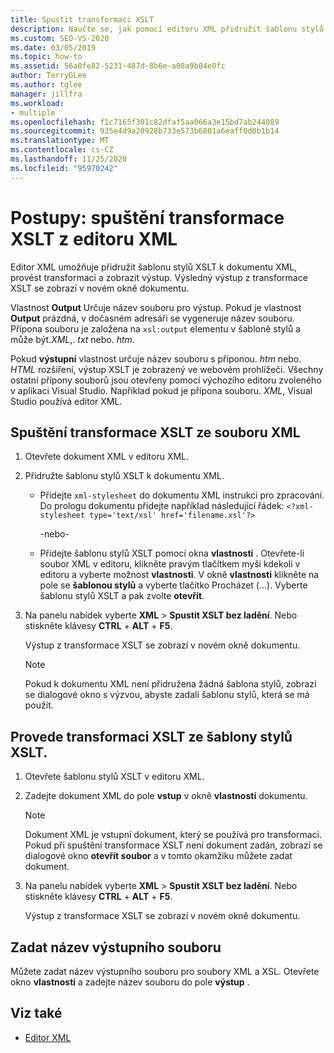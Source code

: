 ```yaml
---
title: Spustit transformaci XSLT
description: Naučte se, jak pomocí editoru XML přidružit šablonu stylů XSLT k dokumentu XML, provést transformaci XSLT a zobrazit výstup.
ms.custom: SEO-VS-2020
ms.date: 03/05/2019
ms.topic: how-to
ms.assetid: 56a0fe82-5231-487d-8b6e-a08a9b04e0fc
author: TerryGLee
ms.author: tglee
manager: jillfra
ms.workload:
- multiple
ms.openlocfilehash: f1c7165f301c82dfaf5aa066a3e15bd7ab244089
ms.sourcegitcommit: 935e4d9a20928b733e573b6801a6eaff0d0b1b14
ms.translationtype: MT
ms.contentlocale: cs-CZ
ms.lasthandoff: 11/25/2020
ms.locfileid: "95970242"
---
```

# <a name="how-to-execute-an-xslt-transformation-from-the-xml-editor"></a>Postupy: spuštění transformace XSLT z editoru XML

Editor XML umožňuje přidružit šablonu stylů XSLT k dokumentu XML, provést transformaci a zobrazit výstup. Výsledný výstup z transformace XSLT se zobrazí v novém okně dokumentu.

Vlastnost **Output** Určuje název souboru pro výstup. Pokud je vlastnost **Output** prázdná, v dočasném adresáři se vygeneruje název souboru. Přípona souboru je založena na `xsl:output` elementu v šabloně stylů a může být.*XML*,. *txt* nebo. *htm*.

Pokud **výstupní** vlastnost určuje název souboru s příponou. *htm* nebo. *HTML* rozšíření, výstup XSLT je zobrazený ve webovém prohlížeči. Všechny ostatní přípony souborů jsou otevřeny pomocí výchozího editoru zvoleného v aplikaci Visual Studio. Například pokud je přípona souboru. *XML*, Visual Studio používá editor XML.

## <a name="execute-an-xslt-transformation-from-an-xml-file"></a>Spuštění transformace XSLT ze souboru XML

1. Otevřete dokument XML v editoru XML.

2. Přidružte šablonu stylů XSLT k dokumentu XML.

    - Přidejte `xml-stylesheet` do dokumentu XML instrukci pro zpracování. Do prologu dokumentu přidejte například následující řádek: `<?xml-stylesheet type='text/xsl' href='filename.xsl'?>`

       -nebo-

    - Přidejte šablonu stylů XSLT pomocí okna **vlastnosti** . Otevřete-li soubor XML v editoru, klikněte pravým tlačítkem myši kdekoli v editoru a vyberte možnost **vlastnosti**. V okně **vlastnosti** klikněte na pole se **šablonou stylů** a vyberte tlačítko Procházet (...). Vyberte šablonu stylů XSLT a pak zvolte **otevřít**.

3. Na panelu nabídek vyberte **XML**  >  **Spustit XSLT bez ladění**. Nebo stiskněte klávesy **CTRL** + **ALT** + **F5**.

   Výstup z transformace XSLT se zobrazí v novém okně dokumentu.

   > [!NOTE]
   > Pokud k dokumentu XML není přidružena žádná šablona stylů, zobrazí se dialogové okno s výzvou, abyste zadali šablonu stylů, která se má použít.

## <a name="execute-an-xslt-transformation-from-an-xslt-style-sheet"></a>Provede transformaci XSLT ze šablony stylů XSLT.

1. Otevřete šablonu stylů XSLT v editoru XML.

2. Zadejte dokument XML do pole **vstup** v okně **vlastností** dokumentu.

   > [!NOTE]
   > Dokument XML je vstupní dokument, který se používá pro transformaci. Pokud při spuštění transformace XSLT není dokument zadán, zobrazí se dialogové okno **otevřít soubor** a v tomto okamžiku můžete zadat dokument.

3. Na panelu nabídek vyberte **XML**  >  **Spustit XSLT bez ladění**. Nebo stiskněte klávesy **CTRL** + **ALT** + **F5**.

   Výstup z transformace XSLT se zobrazí v novém okně dokumentu.

## <a name="specify-an-output-file-name"></a>Zadat název výstupního souboru

Můžete zadat název výstupního souboru pro soubory XML a XSL. Otevřete okno **vlastnosti** a zadejte název souboru do pole **výstup** .

## <a name="see-also"></a>Viz také

- [Editor XML](../xml-tools/xml-editor.md)
